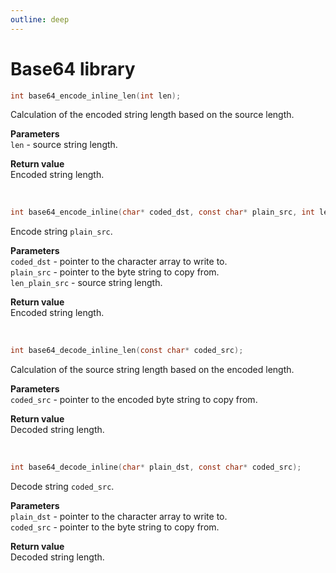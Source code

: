 ```yaml
---
outline: deep
---
```


# Base64 library

```C
int base64_encode_inline_len(int len);
```

Calculation of the encoded string length based on the source length.

**Parameters**\
`len` - source string length.

**Return value**\
Encoded string length.

<br>

```C
int base64_encode_inline(char* coded_dst, const char* plain_src, int len_plain_src);
```

Encode string `plain_src`. 

**Parameters**\
`coded_dst` - pointer to the character array to write to.\
`plain_src` - pointer to the byte string to copy from.\
`len_plain_src` - source string length.

**Return value**\
Encoded string length.

<br>

```C
int base64_decode_inline_len(const char* coded_src);
```

Calculation of the source string length based on the encoded length.

**Parameters**\
`coded_src` - pointer to the encoded byte string to copy from.

**Return value**\
Decoded string length.

<br>

```C
int base64_decode_inline(char* plain_dst, const char* coded_src);
```

Decode string `coded_src`.

**Parameters**\
`plain_dst` - pointer to the character array to write to.\
`coded_src` - pointer to the byte string to copy from.

**Return value**\
Decoded string length.

